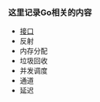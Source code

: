 ### 这里记录Go相关的内容
* [接口](https://github.com/Duk1906/Learning_Records/tree/master/Go/GO_Interface.md)
* 反射
* 内存分配
* 垃圾回收
* 并发调度
* 通道
* 延迟
